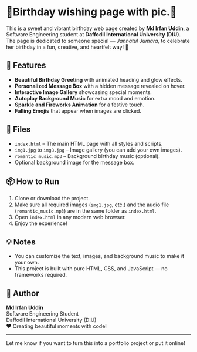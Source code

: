 # 🎉Birthday wishing page with pic.🎂

This is a sweet and vibrant birthday web page created by **Md Irfan Uddin**, a Software Engineering student at **Daffodil International University (DIU)**. The page is dedicated to someone special — *Jannatul Jumara*, to celebrate her birthday in a fun, creative, and heartfelt way! 💌

## 🌟 Features

- **Beautiful Birthday Greeting** with animated heading and glow effects.
- **Personalized Message Box** with a hidden message revealed on hover.
- **Interactive Image Gallery** showcasing special moments.
- **Autoplay Background Music** for extra mood and emotion.
- **Sparkle and Fireworks Animation** for a festive touch.
- **Falling Emojis** that appear when images are clicked.

## 📂 Files

- `index.html` – The main HTML page with all styles and scripts.
- `img1.jpg` to `img8.jpg` – Image gallery (you can add your own images).
- `romantic_music.mp3` – Background birthday music (optional).
- Optional background image for the message box.

## 📦 How to Run

1. Clone or download the project.
2. Make sure all required images (`img1.jpg`, etc.) and the audio file (`romantic_music.mp3`) are in the same folder as `index.html`.
3. Open `index.html` in any modern web browser.
4. Enjoy the experience!

## 💡 Notes

- You can customize the text, images, and background music to make it your own.
- This project is built with pure HTML, CSS, and JavaScript — no frameworks required.

## 👤 Author

**Md Irfan Uddin**  
Software Engineering Student  
Daffodil International University (DIU)  
❤️ Creating beautiful moments with code!

---

Let me know if you want to turn this into a portfolio project or put it online!
